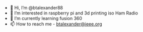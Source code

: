 - 👋 Hi, I’m @btalexander88
- 👀 I’m interested in raspberry pi and 3d printing iso Ham Radio
- 🌱 I’m currently learning fusion 360
- 📫 How to reach me  - btalexander@ieee.org

<!---
btalexander88/btalexander88 is a ✨ special ✨ repository because its `README.md` (this file) appears on your GitHub profile.
You can click the Preview link to take a look at your changes.
--->
